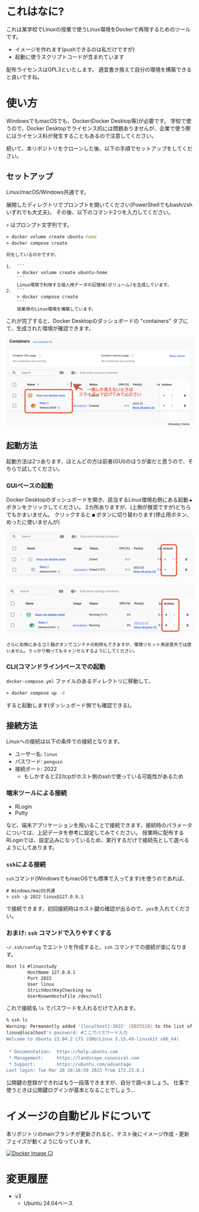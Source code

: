 # これはなに?

これは某学校でLinuxの授業で使うLinux環境をDockerで再現するためのツールです。

* イメージを作れます(pushできるのは私だけですが)
* 起動に使うスクリプトコードが含まれています

配布ライセンスはGPL3といたします。
適宜書き換えて自分の環境を構築できると良いですね。

# 使い方

WindowsでもmacOSでも、Docker(Docker Desktop等)が必要です。
学校で使うので、Docker Desktopでライセンス的には問題ありませんが、企業で使う際にはライセンス料が発生することもあるので注意してください。

続いて、本リポジトリをクローンした後、以下の手順でセットアップをしてください。

## セットアップ

Linux/macOS/Windows共通です。

展開したディレクトリでプロンプトを開いてください(PowerShellでもbash/zshいずれでも大丈夫)。
その後、以下のコマンド2つを入力してください。

`>` はプロンプト文字列です。

```cmd
> docker volume create ubuntu-home
> docker compose create
```

```{note}
何をしているのかですが、

1.  ```
    > docker volume create ubuntu-home
    ```
    Linux環境で利用する個人用データの記憶域(ボリューム)を生成しています。
2.  ```
    > docker compose create
    ```
    授業用のLinux環境を構築しています。
```

これが完了すると、Docker Desktopのダッシュボードの "containers" タブにて、生成された環境が確認できます。

![](images/containers.png)



## 起動方法

起動方法は2つあります、ほとんどの方は前者(GUI)のほうが楽だと思うので、そちらで試してください。

### GUIベースの起動

Docker Desktopのダッシュボードを開き、該当するLinux環境右側にある起動 `▶` ボタンをクリックしてください。
2カ所ありますが、(上側が推奨ですが)どちらでもかまいません。
クリックすると `■` ボタンに切り替わります(停止用ボタン、めったに使いませんが)

![](images/gui-up.png)

![](images/gui-stop.png)

```{warning}
さらに右側にあるゴミ箱ボタンでコンテナの削除もできますが、環境リセット用途意外では使いません。うっかり触ってもキャンセルするようにしてください。
```

### CLI(コマンドライン)ベースでの起動

`docker-compose.yml` ファイルのあるディレクトリに移動して、

```cmd
> docker compose up -d
```

すると起動します(ダッシュボード側でも確認できる)。

## 接続方法

Linuxへの接続は以下の条件での接続となります。

- ユーザー名: `linux`
- パスワード: `penguin`
- 接続ポート: 2022
    - もしかすると22/tcpがホスト側のsshで使っている可能性があるため

### 端末ツールによる接続

* RLogin
* Putty

など、端末アプリケーションを用いることで接続できます、接続時のパラメータについては、上記データを参考に設定してみてください。
授業時に配布するRLoginでは、設定込みになっているため、実行するだけで接続先として選べるようにしてあります。

### `ssh`による接続

`ssh`コマンド(WindowsでもmacOSでも標準で入ってます)を使うのであれば、

```
# Windows/macOS共通
> ssh -p 2022 linux@127.0.0.1
```

で接続できます、初回接続時はホスト鍵の確認が出るので、`yes`を入れてください。

### おまけ: `ssh` コマンドで入りやすくする

`~/.ssh/config` でエントリを作成すると、`ssh` コマンドでの接続が楽になります。

```
Host ls #linuxstudy
        HostName 127.0.0.1
        Port 2022
        User linux
        StrictHostKeyChecking no
        UserKnownHostsFile /dev/null
```

これで接続名 `ls` でパスワードを入れるだけで入れます。

```zsh
% ssh ls
Warning: Permanently added '[localhost]:2022' (ED25519) to the list of known hosts.
linux@localhost's password: #ここでパスワード入力
Welcome to Ubuntu 22.04.2 LTS (GNU/Linux 5.15.49-linuxkit x86_64)

 * Documentation:  https://help.ubuntu.com
 * Management:     https://landscape.canonical.com
 * Support:        https://ubuntu.com/advantage
Last login: Tue Mar 28 20:16:58 2023 from 172.23.0.1
```

公開鍵の登録ができればもう一段落できますが、自分で調べましょう。
仕事で使うときは公開鍵ログインが基本となることでしょう…

# イメージの自動ビルドについて

本リポジトリのmainブランチが更新されると、テスト後にイメージ作成・更新フェイズが動くようになっています。

[![Docker Image CI](https://github.com/densuke-st/linux-vm-docker/actions/workflows/CI.yml/badge.svg?branch=main)](https://github.com/densuke-st/linux-vm-docker/actions/workflows/CI.yml)

# 変更履歴

* v3
    * Ubuntu 24.04ベース
